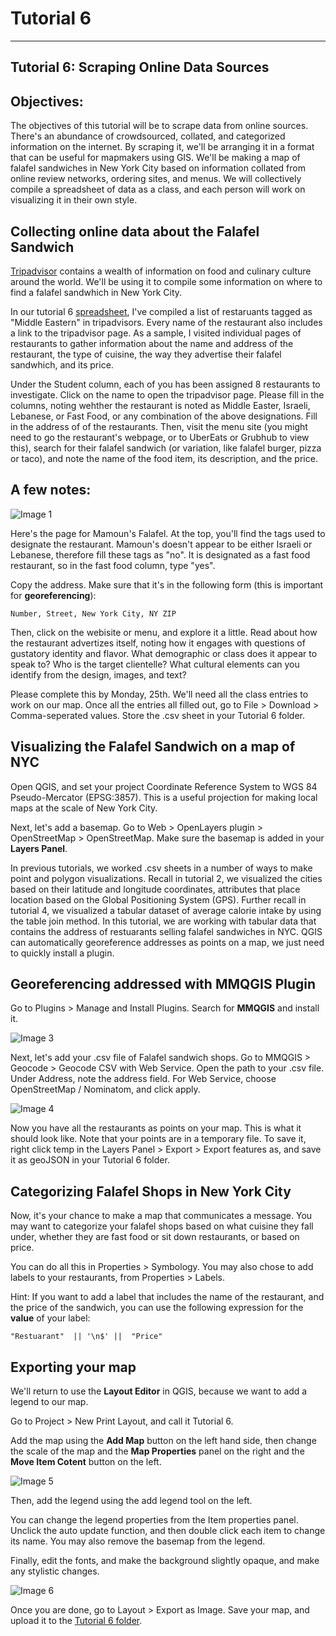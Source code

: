 # Tutorial 6
-------------------------

## Tutorial 6: Scraping Online Data Sources

## Objectives: 

The objectives of this tutorial will be to scrape data from online sources. There's an abundance of crowdsourced, collated, and categorized information on the internet. By scraping it, we'll be arranging it in a format that can be useful for mapmakers using GIS. We'll be making a map of falafel sandwiches in New York City based on information collated from online review networks, ordering sites, and menus. We will collectively compile a spreadsheet of data as a class, and each person will work on visualizing it in their own style. 

## Collecting online data about the Falafel Sandwich

[Tripadvisor](https://www.tripadvisor.com/) contains a wealth of information on food and culinary culture around the world. We'll be using it to compile some information on where to find a falafel sandwhich in New York City. 

In our tutorial 6 [spreadsheet](https://docs.google.com/spreadsheets/d/1H6bo_tP0rbHGjSrb5ByytfRF5RzoJUb2imZA-i3zyK8/edit#gid=0), I've compiled a list of restaruants tagged as "Middle Eastern" in tripadvisors. Every name of the restaurant also includes a link to the tripadvisor page. As a sample, I visited individual pages of restaurants to gather information about the name and address of the restaurant, the type of cuisine, the way they advertise their falafel sandwhich, and its price. 

Under the Student column, each of you has been assigned 8 restaurants to investigate. Click on the name to open the tripadvisor page. Please fill in the columns, noting wehther the restaurant is noted as Middle Easter, Israeli, Lebanese, or Fast Food, or any combination of the above designations. Fill in the address of of the restaurants. Then, visit the menu site (you might need to go the restaurant's webpage, or to UberEats or Grubhub to view this), search for their falafel sandwich (or variation, like falafel burger, pizza or taco), and note the name of the food item, its description, and the price. 

## A few notes: 

![Image 1](/Mapping-Global-Foodscapes/assets/img/Tutorial-6/1-Tutorial-6.png)

Here's the page for Mamoun's Falafel. At the top, you'll find the tags used to designate the restaurant. Mamoun's doesn't appear to be either Israeli or Lebanese, therefore fill these tags as "no". It is designated as a fast food restaurant, so in the fast food column, type "yes". 

Copy the address. Make sure that it's in the following form (this is important for **georeferencing**):
```
Number, Street, New York City, NY ZIP
```
Then, click on the webisite or menu, and explore it a little. Read about how the restaurant advertizes itself, noting how it engages with questions of gustatory identity and flavor. What demographic or class does it appear to speak to? Who is the target clientelle? What cultural elements can you identify from the design, images, and text? 

Please complete this by Monday, 25th. We'll need all the class entries to work on our map. Once all the entries all filled out, go to File > Download > Comma-seperated values. Store the .csv sheet in your Tutorial 6 folder. 

## Visualizing the Falafel Sandwich on a map of NYC 

Open QGIS, and set your project Coordinate Reference System to WGS 84 Pseudo-Mercator (EPSG:3857). This is a useful projection for making local maps at the scale of New York City. 

Next, let's add a basemap. Go to Web > OpenLayers plugin > OpenStreetMap > OpenStreetMap. Make sure the basemap is added in your **Layers Panel**. 

In previous tutorials, we worked .csv sheets in a number of ways to make point and polygon visualizations. Recall in tutorial 2, we visualized the cities based on their latitude and longitude coordinates, attributes that place location based on the Global Positioning System (GPS). Further recall in tutorial 4, we visualized a tabular dataset of average calorie intake by using the table join method. In this tutorial, we are working with tabular data that contains the address of restuarants selling falafel sandwiches in NYC. QGIS can automatically georeference addresses as points on a map, we just need to quickly install a plugin. 

## Georeferencing addressed with MMQGIS Plugin 

Go to Plugins > Manage and Install Plugins. Search for **MMQGIS** and install it. 

![Image 3](/Mapping-Global-Foodscapes/assets/img/Tutorial-6/3-Tutorial-6.png)

Next, let's add your .csv file of Falafel sandwich shops. Go to MMQGIS > Geocode > Geocode CSV with Web Service. Open the path to your .csv file. Under Address, note the address field. For Web Service, choose OpenStreetMap / Nominatom, and click apply. 

![Image 4](/Mapping-Global-Foodscapes/assets/img/Tutorial-6/4-Tutorial-6.png)

Now you have all the restaurants as points on your map. This is what it should look like. Note that your points are in a temporary file. To save it, right click temp in the Layers Panel > Export > Export features as, and save it as geoJSON in your Tutorial 6 folder. 

## Categorizing Falafel Shops in New York City 

Now, it's your chance to make a map that communicates a message. You may want to categorize your falafel shops based on what cuisine they fall under, whether they are fast food or sit down restaurants, or based on price. 

You can do all this in Properties > Symbology. You may also chose to add labels to your restaurants, from Properties > Labels. 

Hint: If you want to add a label that includes the name of the restaurant, and the price of the sandwich, you can use the following expression for the **value** of your label: 

```
"Restuarant"  || '\n$' ||  "Price" 
```

## Exporting your map 

We'll return to use the **Layout Editor** in QGIS, because we want to add a legend to our map. 

Go to Project > New Print Layout, and call it Tutorial 6. 

Add the map using the **Add Map** button on the left hand side, then change the scale of the map and the **Map Properties** panel on the right and the **Move Item Cotent** button on the left. 

![Image 5](/Mapping-Global-Foodscapes/assets/img/Tutorial-6/5-Tutorial-6.png)

Then, add the legend using the add legend tool on the left. 

You can change the legend properties from the Item properties panel. Unclick the auto update function, and then double click each item to change its name. You may also remove the basemap from the legend. 

Finally, edit the fonts, and make the background slightly opaque, and make any stylistic changes. 

![Image 6](/Mapping-Global-Foodscapes/assets/img/Tutorial-6/6-Tutorial-6.png)

Once you are done, go to Layout > Export as Image. Save your map, and upload it to the [Tutorial 6 folder](https://drive.google.com/drive/u/0/folders/1xPe0Bdca06R02FTqnUnBSivohygAKkNs).



